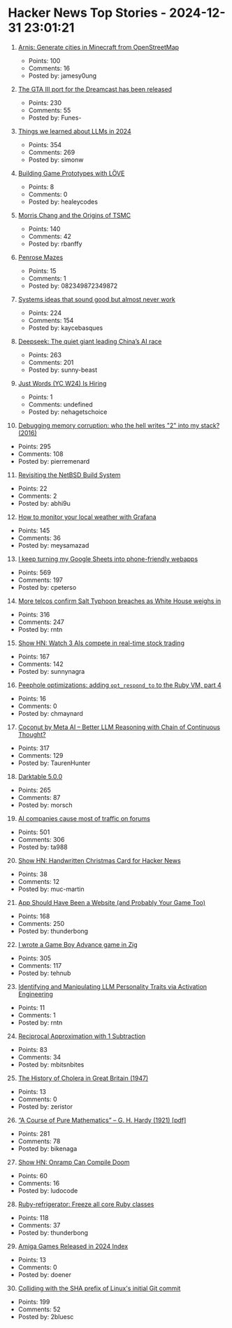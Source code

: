 # Hacker News Top Stories - 2024-12-31 23:01:21

1. [Arnis: Generate cities in Minecraft from OpenStreetMap](https://github.com/louis-e/arnis)
   - Points: 100
   - Comments: 16
   - Posted by: jamesy0ung

2. [The GTA III port for the Dreamcast has been released](https://gitlab.com/skmp/dca3-game)
   - Points: 230
   - Comments: 55
   - Posted by: Funes-

3. [Things we learned about LLMs in 2024](https://simonwillison.net/2024/Dec/31/llms-in-2024/)
   - Points: 354
   - Comments: 269
   - Posted by: simonw

4. [Building Game Prototypes with LÖVE](https://healeycodes.com/building-game-prototypes-with-love)
   - Points: 8
   - Comments: 0
   - Posted by: healeycodes

5. [Morris Chang and the Origins of TSMC](https://www.construction-physics.com/p/morris-chang-and-the-origins-of-tsmc)
   - Points: 140
   - Comments: 42
   - Posted by: rbanffy

6. [Penrose Mazes](https://justinpombrio.net/archive/penrose-maze/)
   - Points: 15
   - Comments: 1
   - Posted by: 082349872349872

7. [Systems ideas that sound good but almost never work](https://hardcoresoftware.learningbyshipping.com/p/225-systems-ideas-that-sound-good)
   - Points: 224
   - Comments: 154
   - Posted by: kaycebasques

8. [Deepseek: The quiet giant leading China’s AI race](https://www.chinatalk.media/p/deepseek-ceo-interview-with-chinas)
   - Points: 263
   - Comments: 201
   - Posted by: sunny-beast

9. [Just Words (YC W24) Is Hiring](https://www.ycombinator.com/companies/just-words/jobs/lwVZeEN-sr-software-engineer-frontend)
   - Points: 1
   - Comments: undefined
   - Posted by: nehagetschoice

10. [Debugging memory corruption: who the hell writes "2" into my stack? (2016)](https://unity.com/blog/engine-platform/debugging-memory-debugging-memory-corruption-who-wrote-2-into-my-stack-who-the-hell)
   - Points: 295
   - Comments: 108
   - Posted by: pierremenard

11. [Revisiting the NetBSD Build System](https://blogsystem5.substack.com/p/netbsd-build-system)
   - Points: 22
   - Comments: 2
   - Posted by: abhi9u

12. [How to monitor your local weather with Grafana](https://grafana.com/blog/2024/12/26/how-to-monitor-your-local-weather-with-grafana/)
   - Points: 145
   - Comments: 36
   - Posted by: meysamazad

13. [I keep turning my Google Sheets into phone-friendly webapps](https://arstechnica.com/gadgets/2024/12/making-tiny-no-code-webapps-out-of-spreadsheets-is-a-weirdly-fulfilling-hobby/)
   - Points: 569
   - Comments: 197
   - Posted by: cpeterso

14. [More telcos confirm Salt Typhoon breaches as White House weighs in](https://www.theregister.com/2024/12/30/att_verizon_confirm_salt_typhoon_breach/)
   - Points: 316
   - Comments: 247
   - Posted by: rntn

15. [Show HN: Watch 3 AIs compete in real-time stock trading](https://trading.snagra.com)
   - Points: 167
   - Comments: 142
   - Posted by: sunnynagra

16. [Peephole optimizations: adding `opt_respond_to` to the Ruby VM, part 4](https://jpcamara.com/2024/12/27/peephole-optimizations-adding-optrespondto-to.html)
   - Points: 16
   - Comments: 0
   - Posted by: chmaynard

17. [Coconut by Meta AI – Better LLM Reasoning with Chain of Continuous Thought?](https://aipapersacademy.com/chain-of-continuous-thought/)
   - Points: 317
   - Comments: 129
   - Posted by: TaurenHunter

18. [Darktable 5.0.0](https://www.darktable.org/2024/12/darktable-5.0.0-released/)
   - Points: 265
   - Comments: 87
   - Posted by: morsch

19. [AI companies cause most of traffic on forums](https://pod.geraspora.de/posts/17342163)
   - Points: 501
   - Comments: 306
   - Posted by: ta988

20. [Show HN: Handwritten Christmas Card for Hacker News](https://handwritten-card.vercel.app/show-hn)
   - Points: 38
   - Comments: 12
   - Posted by: muc-martin

21. [App Should Have Been a Website (and Probably Your Game Too)](https://rogueengine.io/blog/your-app-should-have-been-a-website)
   - Points: 168
   - Comments: 250
   - Posted by: thunderbong

22. [I wrote a Game Boy Advance game in Zig](https://jonot.me/posts/zig-gba/)
   - Points: 305
   - Comments: 117
   - Posted by: tehnub

23. [Identifying and Manipulating LLM Personality Traits via Activation Engineering](https://arxiv.org/abs/2412.10427)
   - Points: 11
   - Comments: 1
   - Posted by: rntn

24. [Reciprocal Approximation with 1 Subtraction](undefined)
   - Points: 83
   - Comments: 34
   - Posted by: mbitsnbites

25. [The History of Cholera in Great Britain (1947)](https://journals.sagepub.com/doi/pdf/10.1177/003591574804100309)
   - Points: 13
   - Comments: 0
   - Posted by: zeristor

26. [“A Course of Pure Mathematics” – G. H. Hardy (1921) [pdf]](https://www.gutenberg.org/files/38769/38769-pdf.pdf)
   - Points: 281
   - Comments: 78
   - Posted by: bikenaga

27. [Show HN: Onramp Can Compile Doom](https://ludocode.com/blog/onramp-can-compile-doom)
   - Points: 60
   - Comments: 16
   - Posted by: ludocode

28. [Ruby-refrigerator: Freeze all core Ruby classes](https://github.com/jeremyevans/ruby-refrigerator)
   - Points: 118
   - Comments: 37
   - Posted by: thunderbong

29. [Amiga Games Released in 2024 Index](https://www.lemonamiga.com/forum/viewtopic.php?t=19114)
   - Points: 13
   - Comments: 0
   - Posted by: doener

30. [Colliding with the SHA prefix of Linux's initial Git commit](https://people.kernel.org/kees/colliding-with-the-sha-prefix-of-linuxs-initial-git-commit)
   - Points: 199
   - Comments: 52
   - Posted by: 2bluesc

